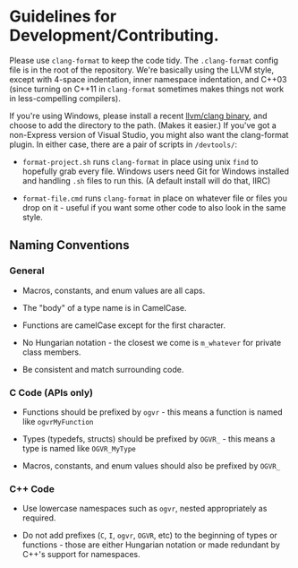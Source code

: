 # Guidelines for Development/Contributing.

Please use `clang-format` to keep the code tidy. The `.clang-format` 
config file is in the root of the repository. We're basically using the 
LLVM style, except with 4-space indentation, inner namespace indentation,
and C++03 (since turning on C++11 in `clang-format` sometimes makes things
not work in less-compelling compilers).

If you're using Windows, please install a recent [llvm/clang 
binary][llvmwin], and choose to add the directory to the path. (Makes it 
easier.) If you've got a non-Express version of Visual Studio, you might 
also want the clang-format plugin. In either case, there are a pair of 
scripts in `/devtools/`: 

- `format-project.sh` runs `clang-format` in place using unix `find` to 
    hopefully grab every file. Windows users need Git for Windows installed
    and handling `.sh` files to run this. (A default install will do that, IIRC)

- `format-file.cmd` runs `clang-format` in place on whatever file or 
    files you drop on it - useful if you want some other code to also look 
    in the same style. 

[llvmwin]:http://llvm.org/builds/

## Naming Conventions

### General
- Macros, constants, and enum values are all caps.

- The "body" of a type name is in CamelCase.

- Functions are camelCase except for the first character.

- No Hungarian notation - the closest we come is `m_whatever` for
    private class members.

- Be consistent and match surrounding code.

### C Code (APIs only)
- Functions should be prefixed by `ogvr` - this means a function is 
    named like `ogvrMyFunction` 

- Types (typedefs, structs) should be prefixed by `OGVR_` - this means a 
    type is named like `OGVR_MyType` 

- Macros, constants, and enum values should also be prefixed by `OGVR_`

### C++ Code
- Use lowercase namespaces such as `ogvr`, nested appropriately as required.

- Do not add prefixes (`C`, `I`, `ogvr`, `OGVR`, etc) to the beginning 
    of types or functions - those are either Hungarian notation or made 
    redundant by C++'s support for namespaces. 


